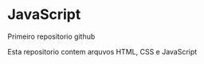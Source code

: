 # JavaScript
 Primeiro repositorio github
 
 Esta repositorio contem arquvos HTML, CSS e JavaScript
